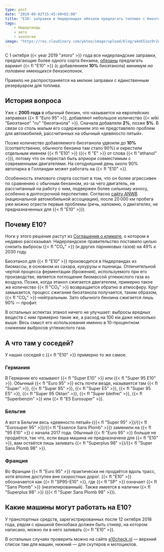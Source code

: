 ```yaml
---
type: post
date: "2019-09-02T15:45:49+02:00"
title: "E10: заправки в Нидерландах обязали предлагать топливо с биоэтанолом"
tags:
    - Нидерланды
    - авто
    - экология
image: "https://res.cloudinary.com/yktoo/image/upload/blog/a4e651oz9r2q1308.jpg"
---
```


С 1 октября {{< year 2019 "этого" >}} года все нидерландские заправки, предлагающие более одного сорта бензина, [обязаны](https://www.telegraaf.nl/nieuws/3068938/verplicht-e10-benzine-bij-pomp-vanaf-oktober) предлагать вариант {{< fl "E10" >}} (с добавлением **10%** биоэтанола) *минимум на половине* имеющихся бензоколонок.

Правило не распространяется на мелкие заправки с единственным резервуаром для топлива.

<!--more-->

## История вопроса

Уже с **2005 года** в обычный бензин, что называется на европейских заправках {{< fl "Euro 95" >}}, добавляют небольшое количество {{< wiki "Биоэтанол" "ru" "биоэтанола" >}}. Сначала добавляли **2%**, позже **5%**. В связи со столь малым его содержанием это не представляло проблем для автомобилей, рассчитанных на обычный «девяносто пятый».

Позже количество добавляемого биоэтанола удвоили до **10%** (соответственно, обычного бензина там стало 90%) и окрестили отдельным именем {{< fl "E10" >}} ({{< fl "E" >}} от слова {{< fl "ethanol" >}}), потому что он перестал быть априори совместимым с современными двигателями. На сегодняшний день около 90% автопарка в Голландии может работать на {{< fl "E10" >}}.

Особенность этилового спирта состоит в том, что он более агрессивен по сравнению с обычным бензином, из-за чего двигатель, не рассчитанный на работу с ним, подвержен более сильному износу, особенно в долгосрочной перспективе. Согласно [сайту ANWB](https://www.anwb.nl/auto/brandstof/e10) (национальной автомобильной ассоциации), после 20 000 км пробега уже можно огрести первые проблемы (речь, напомню, о двигателях, не предназначенных для {{< fl "E10" >}}).

## Почему E10?

Ноги у этого решения растут из [Соглашения о климате](0354), о котором я недавно рассказывал. Нидерландское правительство поставило целью снизить выбросы {{< fl "CO₂" >}} (и других парниковых газов) на 49% к 2030 году.

Биоэтанол для {{< fl "E10" >}} производится в Нидерландах из биомассы, в основном из сахара, кукурузы и пшеницы. Отличительной чертой процесса ферментации (брожения), используемого при его производстве, является поглощение биомассой углекислого газа из воздуха. Позже, когда этанол сжигается двигателем, примерно такое же количество {{< fl "CO₂" >}} возвращается обратно в атмосферу. Круг замыкается, процесс сжигания биоэтанола получается, таким образом, {{< fl "CO₂" >}}-нейтральным. Зато обычного бензина сжигается лишь 90% — профит.

В остальных аспектах этанол ничего не улучшает: выбросы вредных веществ с ним примерно такие же, а расход на 100 км даже несколько выше. Весь смысл его использования именно в 10-процентном снижении выбросов углекислого газа.

## А что там у соседей?

У наших соседей с {{< fl "E10" >}} примерно то же самое.

### Германия

В Германии его называют {{< fl "Super E10" >}} или {{< fl "Super 95 E10" >}}. Обычный {{< fl "Euro 95" >}} есть почти везде, называется там {{< fl "Super" >}}, {{< fl "Super 95" >}}, {{< fl "Super E5" >}}, {{< fl "Super 95 E5" >}}, {{< fl "Super 95 Oktan" >}}, {{< fl "Super bleifrei" >}}, {{< fl "Superbenzin" >}} или {{< fl "E5 Eurosuper" >}}.

### Бельгия

А вот в Бельгии весь «девяносто пятый» ({{< fl "Super 95" >}}/{{< fl "Eurosuper 95" >}}/{{< fl "Essence Sans Plomb" >}}) заменили на {{< fl "95 E10" >}} с начала 2017 года. Обычный {{< fl "Euro 95" >}} больше не продаётся, так что, если ваша машина не предназначена для {{< fl "E10" >}}, вам остаётся лишь заливать {{< fl "Superplus 98" >}}/{{< fl "Super Sans Plomb 98" >}}.

### Франция

Во Франции {{< fl "Euro 95" >}} практически не продаётся вдоль трасс, хотя вполне доступен вне скоростных дорог. {{< fl "E10" >}} обозначается как {{< fl "SP95-E10" >}}, где {{< fl "SP" >}} означает {{< fl "Sans Plomb" >}} (неэтилированный). Также имеется в наличии {{< fl "Superplus 98" >}} ({{< fl "Super Sans Plomb 98" >}}).

## Какие машины могут работать на E10?

У транспортных средств, зарегистрированных после 12 октября 2018 года, рядом с крышкой бензобака должен быть стикер, на котором написано, можно ли в него заливать {{< fl "E10" >}}.

В остальных случаях проверить можно на сайте [e10check.nl](https://www.e10check.nl/) — верхний список там для машин, нижний — для скутеров и мотоциклов.
